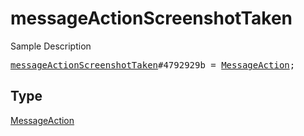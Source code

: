 # messageActionScreenshotTaken

Sample Description

<pre>
<a href="../constructor/messageActionScreenshotTaken.md">messageActionScreenshotTaken</a>#4792929b = <a href="../type/MessageAction.md">MessageAction</a>;
</pre>

## Type

<a href="../type/MessageAction.md">MessageAction</a>
